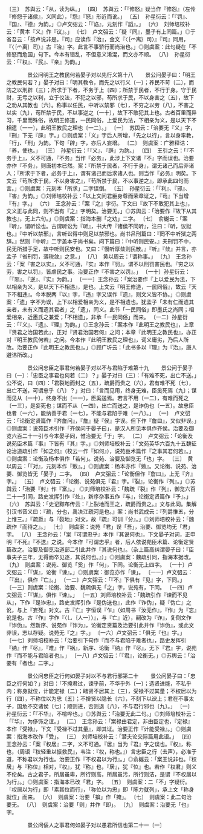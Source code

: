 <!-- { "loadSidebar": true } -->
〔三〕　苏舆云：「从，读为纵。」
〔四〕　苏舆云：「『修怒』疑当作『修怨』（左传『修怨于诸侯』，义同此），『怨』『怒』形近而讹。」
〔五〕　孙星衍云：「『罚』、『国』、『德』为韵。」◎卢文弨云：「『谄』，元刻作『謟』。」
〔六〕　刘师培校补云：「黄本『义』作『议』。」
〔七〕　卢文弨云：「疑『同』，墨子有上同篇。」◎于省吾云：「按卢说非是。『司』应读作『治』，金文『〈｛爫离｝司〉』『司』同用，『〈｛爫离｝司〉』古『治』字。此言不事骄行而尚治也。」◎则虞案：此句疑在「不修怒而危国」句下。今本有错乱，不但意义淆混，而文亦不顺。
〔八〕　孙星衍云：「『权』、『民』、『亲』为韵。」



　　　　景公问明王之教民何若晏子对以先行义第十八
　　景公问晏子曰：「明王之教民何若？」晏子对曰：「明其教令，而先之以行义〔一〕；养民不苛〔二〕，而防之以刑辟〔三〕；所求于下者，不务于上〔四〕；所禁于民者，不行于身。守于民财，无亏之以利，立于仪法，不犯之以邪，苟所求于民，不以身害之〔五〕，故下之劝从其教也〔六〕。称事以任民，中听以禁邪〔七〕，不穷之以劳〔八〕，不害之以实〔九〕，苟所禁于民，不以事逆之〔一十〕，故下不敢犯其上也。古者百里而异习，千里而殊俗，故明王修道，一民同俗，上爱民为法，下相亲为义，是以天下不相遗〔一一〕，此明王教民之理也〔一二〕。」
〔一〕　苏舆云：「治要无『义』字，『刑』下无『辟』字。」◎则虞案：「义」字后人所增，「先之以行」，言以身率教，「行」、「刑」为韵。下句「辟」字，亦后人妄增。
〔二〕　则虞案：广雅释诂：「养，使也。」
〔三〕　孙星衍云：「『义』、『辟』为韵。」
〔四〕　王引之云：「『不务于上』，义不可通，『不务』当作『必务』，此涉上下文诸『不』字而误也。治要亦作『不务』，则唐初本已然。案：『所禁于民者，不行于身』，谓无诸己而后非诸人；『所求于下者，必务于上』，谓有诸己而后求诸人也。则当作『必务』明矣。下文云『苟所求于民，不以身害之』，『苟所禁于民，不以事逆之』，即承此四句而言。」◎则虞案：元刻本「所求」二字误倒。
〔五〕　孙星衍云：「『利』、『邪』、『害』为韵。」◎刘师培校补云：「以上文问君臣身尊而荣章证之，『苟』下当增『有』字。」
〔六〕　王念孙云：「案『之』字衍。下文曰『故下不敢犯其上也』，文义正与此同，则不当有『之』字明矣。治要无。」◎苏舆云：「治要作『故下从其教也』，无上六句。」◎则虞案：指海本删「之劝」二字。
〔七〕　俞樾云：「案『听』，谓听讼也。古谓听讼为『听』，书大传『诸侯不同听』，注曰：『听，议狱也。』『中听以禁邪』，言听讼得中则足以禁邪也。尚书吕刑篇曰：『罔不中听狱之两辞。』然则『中听』二字盖本于尚书矣。问下篇曰：『中听则民安。』夫刑罚不中，民无所措手足，故中听则民安也。又曰：『慢听厚敛则民散。』『听』『敛』并言，亦孟子『省刑罚，薄税敛』之意。」
〔八〕　黄以周云：「谓称事。」
〔九〕　王念孙云：「案『害之以实』，义不可通，『实』本作『罚』，谓不以刑罚害民也。『穷之以劳，害之以罚』，皆虐民之事。治要正作『不害之以罚』。」
〔一十〕孙星衍云：「『邪』、『逆』、『实』为韵。」
〔一一〕王念孙云：「案治要作『上以爱民为法，下以相亲为义，是以天下不相违』，是也。上文云『明王修道，一民同俗』，故云『天下不相违』。今本脱两『以』字，『违』字又误作『遗』，则文义皆不协。」◎则虞案：「遗」字不为误，上下以相爱相亲为义，是不相遗也。犹孟子「未有仁而遗其亲者，未有义而遗其君者」之「遗」，同义。此节「一民同俗」即墨氏之尚同；相爱相亲，近墨氏之兼爱；「不相遗」，非承「一民同俗」而来。
〔一二〕孙星衍云：「『义』、『遗』、『理』为韵。」◎王念孙云：「案本作『此明王之教民也』，上章『贤君之治国若此』，正对『贤君治国若何』之问；本章『此明王之教民也』，亦正对『明王教民何若』之问。今本作『此明王教民之理也』，词义庸劣，乃后人所改。治要正作『此明王之教民也』。」◎顾广圻云：「此书多以『理』为『治』，唐人避讳所改。」


　　　　景公问忠臣之事君何若晏子对以不与君陷于难第十九
　　景公问于晏子曰〔一〕：「忠臣之事君也何若〔二〕？」晏子对曰〔三〕：「有难不死，出亡不送。」公不说，曰〔四〕：「君裂地而封之〔五〕，疏爵而贵之〔六〕，君有难不死〔七〕，出亡不送，可谓忠乎〔八〕？」对曰：「言而见用，终身无难，臣奚死焉〔九〕；谋而见从〔一十〕，终身不出〔一一〕，臣奚送焉。若言不用〔一二〕，有难而死之〔一三〕，是妄死也；谋而不从〔一四〕，出亡而送之，是诈伪也〔一五〕。故忠臣也者〔一六〕，能纳善于君〔一七〕，不能与君陷于难〔一八〕。」
〔一〕　卢文弨云：「论衡定贤篇作『齐詹问』，『詹』疑『侯』字误。但下作『詹曰』，又似非误。」◎则虞案：说苑臣术引作「齐侯问于晏子曰」，是汉人所见本俱作齐侯。治要及御览六百二十一引与今本晏子同，惟治要无「于」字。
〔二〕　卢文弨云：「论衡及说苑臣术篇『事』下皆有『其』字。」◎刘师培校补云：「文苑英华六百九十五魏征论治道疏引作『如之何』（校云一作『如何』），说苑臣术篇作『之事其君何若』。」◎则虞案：论衡及杨本俱作「若何」。说苑、治要及御览无「也」字。
〔三〕　黄以周云：「『对』，元刻本作『敓』。」◎则虞案：杨本亦作『敓』。又论衡、说苑、治要、御览皆无「晏子」二字。
〔四〕　卢文弨云：「论衡但作『詹曰』，上无『齐』字。」
〔五〕　卢文弨云：「论衡、说苑俱无『君』字。『裂』，论衡作『列』。」◎苏舆云：「治要『封』作『富』。」
◎刘师培校补云：「魏疏『裂』作『列』，御览六百二十一引同，路史发挥引作『处』，新序杂事五作『与』，论衡定贤篇作『予』。」
〔六〕　苏舆云：「史记黥布传云：『上裂地而王之，疏爵而贵之。』文与此同。集解引汉书音义曰：『疏，分也，禹决江疏河是也。』案：尚书武成云：『列爵惟五，分上惟三。』『疏爵』与『裂地』对文，故『疏』可训『分』。」◎刘师培校补云：「魏疏作『而待之』。」
〔七〕　则虞案：说苑「君」误「吾」，治要、御览均无「君」字。
〔八〕　王念孙云：「案『可谓忠乎』本作『其说何也』，下文晏子对词，正申明『不死』『不送』之说。今本作『可谓忠乎』者，后人依说苑臣术篇、论衡定贤篇改之。治要及御览治道部二引此并作『其说何也』。（杂上篇高纠谓晏子曰：『臣事夫子三年，无得而卒见逐，其说何也。』）」◎则虞案：魏疏引同，指海本据改。
〔九〕　则虞案：说苑、御览「奚」作「何」，下同。论衡无上四字。
〔一十〕卢文弨云：「『谋』，论衡『谏』。」◎则虞案：御览亦作「谏」。
〔一一〕卢文弨云：「『出』，俱作『亡』。」
〔一二〕卢文弨云：「『不』下俱有『见』字，下同。」
〔一三〕则虞案：论衡、治要、魏疏俱无「之」字，说苑有，下同。
〔一四〕卢文弨云：「『谋』，俱作『谏』。」
〔一五〕刘师培校补云：「魏疏引作『谏而不见从』，下作『是诈忠』，路史发挥引作『是伪送也』，此作『诈伪』，疑『伪亡』之讹，与上『妄死』对文。古『亡』字恒误『乍』（如周书『汝无作』，『作』为『忘』讹是也。古『作』字作『〈乚｛人一｝〉』，与『亡』近），嗣改为『诈』，复倒文作『诈伪』。然新序、说苑作『诈为』，论衡定贤篇及治要引此并作『诈伪』，或此文非误，志以存疑。说苑无『之』字。」
〔一六〕卢文弨云：「俱无『也』字。」
〔一七〕刘师培校补云：「治要引下句作『而不与君陷于难者也』，路史发挥引『纳』作『尽』，『难』作『祸』，新序、论衡『纳』作『尽』，无下『君』字，说苑作『而不能与君陷者也』。」
〔一八〕卢文弨云：「『君』，论衡无。」◎苏舆云：「治要有『者也』二字。」



　　　　景公问忠臣之行何如晏子对以不与君行邪第二十
　　景公问晏子曰：「忠臣之行何如？」对曰：「不掩君过，谏乎前，不华乎外〔一〕；选贤进能，不私乎内；称身就位，计能定禄〔二〕；睹贤不居其上〔三〕，受禄不过其量；不权居以为行〔四〕，不称位以为忠〔五〕；不揜贤以隐长〔六〕，不刻下以谀上；君在不事太子，国危不交诸侯〔七〕；顺则进，否则退〔八〕，不与君行邪也〔九〕。」
〔一〕　孙星衍云：「『不华』，不喧哗也。」◎苏舆云：「治要无此二句。」◎刘师培校补云：「『华』，为侈饰之谊。」
〔二〕　王念孙云：「案禄由君定，非由臣定也，『定禄』本作『受禄』，下文『受禄不过其量』，即其证。治要正作『计能受禄』。」◎则虞案：指海本改作「受」。
〔三〕　刘师培校补云：「潜夫论交际篇用此语。」
〔四〕　王念孙云：「案『权居』二字，义不可通。『居』当为『君』字之误也。『权』，称也，（周语『权轻重以振救民』，韦注：『权，称也。』）言忠臣之行（去声），必准于道，不称君以为行也。治要正作『不权君以为行』。」◎俞樾云：「案王说非也。『权居』与『称位』相对，『权』，犹『称』也，『居』，犹『位』也。若作『权君』则义不伦矣。古之君子，所居虽卑，所行则高，所居虽污，所行则洁，是谓『不权居以为行』。」◎则虞案：指海本已改「君」字。
〔五〕　则虞案：二「不」字疑衍。「权居以为行」即「素其位而行」，「称位以为忠」即「陈力就列」，承上文「称身就位」而来。
〔六〕　则虞案：治要「揜」作「掩」。
〔七〕　则虞案：此二句治要无。
〔八〕　则虞案：治要「则」并作「即」。
〔九〕　则虞案：治要无「也」字。



　　　　景公问佞人之事君何如晏子对以愚君所信也第二十一〔一〕
